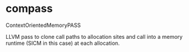 # compass
ContextOrientedMemoryPASS

LLVM pass to clone call paths to allocation sites and call into a memory runtime (SICM in this case) at each allocation.
